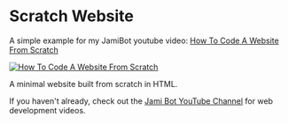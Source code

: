 # Scratch Website

A simple example for my JamiBot youtube video: [How To Code A Website From Scratch](https://youtu.be/urti1p2wpk8)

[![How To Code A Website From Scratch](https://img.youtube.com/vi/urti1p2wpk8/maxresdefault.jpg)](https://youtu.be/urti1p2wpk8)

A minimal website built from scratch in HTML.

If you haven't already, check out the [Jami Bot YouTube Channel](https://youtube.com/c/JamiBot) for web development videos.
